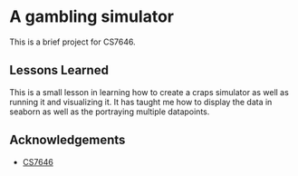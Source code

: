 
# A gambling simulator

This is a brief project for CS7646.

## Lessons Learned

This is a small lesson in learning how to create a craps simulator as well as running it and visualizing it. It has taught me how to display the data in seaborn as well as the portraying multiple datapoints.



## Acknowledgements

 - [CS7646](https://lucylabs.gatech.edu/ml4t/)

